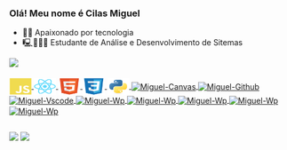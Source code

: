 ### Olá! Meu nome é Cilas Miguel

- 🔭✨ Apaixonado por tecnologia
- 🖳👨🏽‍💻 Estudante de Análise e Desenvolvimento de Sitemas
<div>
  <a href="https://github.com/cilasmiguel-git">
  <img height="180em" src="https://github-readme-stats.vercel.app/api/top-langs/?username=cilasmiguel-git&layout=compact&langs_count=7&theme=cobalt"/>
</div>
 
<div style="display: inline_block"><br>
  <img align="center" alt="Miguel-Js" height="30" width="40" src="https://raw.githubusercontent.com/devicons/devicon/master/icons/javascript/javascript-plain.svg">
  <img align="center" alt="Miguel-React" height="30" width="40" src="https://raw.githubusercontent.com/devicons/devicon/master/icons/react/react-original.svg">
  <img align="center" alt="Miguel-HTML" height="30" width="40" src="https://raw.githubusercontent.com/devicons/devicon/master/icons/html5/html5-original.svg">
  <img align="center" alt="Miguel-CSS" height="30" width="40" src="https://raw.githubusercontent.com/devicons/devicon/master/icons/css3/css3-original.svg">
  <img align="center" alt="Miguel-Python" height="30" width="40" src="https://raw.githubusercontent.com/devicons/devicon/master/icons/python/python-original.svg">
  <img align="center" alt="Miguel-Canvas" height="30" width="40" src="https://cdn.jsdelivr.net/gh/devicons/devicon/icons/canva/canva-original.svg" />
  <img align="center" alt="Miguel-Github" height="30" width="40" src="https://cdn.jsdelivr.net/gh/devicons/devicon/icons/github/github-original.svg" />
  <img align="center" alt="Miguel-Vscode" height="30" width="40" src="https://cdn.jsdelivr.net/gh/devicons/devicon/icons/vscode/vscode-original.svg" />
  <img align="center" alt="Miguel-Wp" height="30" width="40" src="https://cdn.jsdelivr.net/gh/devicons/devicon/icons/wordpress/wordpress-original.svg" />
  <img align="center" alt="Miguel-Wp" height="30" width="40"  src="https://cdn.jsdelivr.net/gh/devicons/devicon/icons/bootstrap/bootstrap-original.svg" />
  <img  align="center" alt="Miguel-Wp" height="30" width="40"   src="https://cdn.jsdelivr.net/gh/devicons/devicon/icons/sass/sass-original.svg" />
  <img  align="center" alt="Miguel-Wp" height="40" width="50"    src="https://cdn.jsdelivr.net/gh/devicons/devicon/icons/php/php-original.svg" />
  <img   align="center" alt="Miguel-Wp" height="30" width="40"     src="https://cdn.jsdelivr.net/gh/devicons/devicon/icons/laravel/laravel-plain.svg" />
          
</div>
  
##
  
<div> 
  <a href = "mailto:cilasmiguelcolacobp@gmail.com"><img src="https://img.shields.io/badge/-Gmail-%23333?style=for-the-badge&logo=gmail&logoColor=white" target="_blank"></a>
  <a href="https://www.linkedin.com/in/cilas-miguel-cola%C3%A7o-bezerra-0bb3981b6" target="_blank"><img src="https://img.shields.io/badge/-LinkedIn-%230077B5?style=for-the-badge&logo=linkedin&logoColor=white" target="_blank"></a>   
</div>
